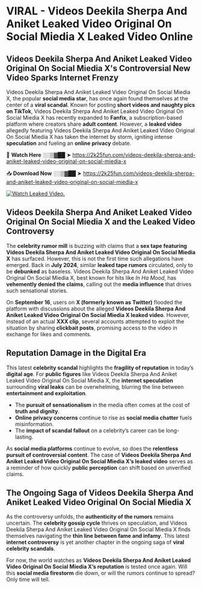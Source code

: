 # VIRAL - Videos Deekila Sherpa And Aniket Leaked Video Original On Social Miedia X Leaked Video Online

## **Videos Deekila Sherpa And Aniket Leaked Video Original On Social Miedia X's Controversial New Video Sparks Internet Frenzy**  

Videos Deekila Sherpa And Aniket Leaked Video Original On Social Miedia X, the popular **social media star**, has once again found themselves at the center of a **viral scandal**. Known for posting **short videos and naughty pics on TikTok**, Videos Deekila Sherpa And Aniket Leaked Video Original On Social Miedia X has recently expanded to **Fanfix**, a subscription-based platform where creators share **adult content**. However, a **leaked video** allegedly featuring Videos Deekila Sherpa And Aniket Leaked Video Original On Social Miedia X has taken the internet by storm, igniting intense **speculation** and fueling an **online privacy** debate.  

🔴 **Watch Here** ░░▒▓██ ➤ https://2k25fun.com/videos-deekila-sherpa-and-aniket-leaked-video-original-on-social-miedia-x  

📥 **Download Now** ░░▒▓██ ➤ https://2k25fun.com/videos-deekila-sherpa-and-aniket-leaked-video-original-on-social-miedia-x  

[![Watch Leaked Video.](https://miro.medium.com/v2/resize:fit:828/format:webp/1*cilzJN44JGOrTw9NJCrNHA.gif "Watch Leaked Video")](https://2k25fun.com/videos-deekila-sherpa-and-aniket-leaked-video-original-on-social-miedia-x)

## **Videos Deekila Sherpa And Aniket Leaked Video Original On Social Miedia X and the Leaked Video Controversy**  

The **celebrity rumor mill** is buzzing with claims that a **sex tape featuring Videos Deekila Sherpa And Aniket Leaked Video Original On Social Miedia X** has surfaced. However, this is not the first time such allegations have emerged. Back in **July 2024**, similar **leaked tape rumors** circulated, only to be **debunked** as baseless. Videos Deekila Sherpa And Aniket Leaked Video Original On Social Miedia X, best known for hits like *In Ha Mood*, has **vehemently denied the claims**, calling out the **media influence** that drives such sensational stories.  

On **September 16**, users on **X (formerly known as Twitter)** flooded the platform with discussions about the alleged **Videos Deekila Sherpa And Aniket Leaked Video Original On Social Miedia X leaked video**. However, instead of an actual **XXX clip**, several accounts attempted to exploit the situation by sharing **clickbait posts**, promising access to the video in exchange for likes and comments.  

## **Reputation Damage in the Digital Era**  

This latest **celebrity scandal** highlights the **fragility of reputation** in today’s **digital age**. For **public figures** like Videos Deekila Sherpa And Aniket Leaked Video Original On Social Miedia X, the **internet speculation** surrounding **viral leaks** can be overwhelming, blurring the line between **entertainment and exploitation**.  

- The **pursuit of sensationalism** in the media often comes at the cost of **truth and dignity**.  
- **Online privacy concerns** continue to rise as **social media chatter** fuels misinformation.  
- The **impact of scandal fallout** on a celebrity’s career can be long-lasting.  

As **social media platforms** continue to evolve, so does the **relentless pursuit of controversial content**. The case of **Videos Deekila Sherpa And Aniket Leaked Video Original On Social Miedia X’s leaked video** serves as a reminder of how quickly **public perception** can shift based on unverified claims.  

## **The Ongoing Saga of Videos Deekila Sherpa And Aniket Leaked Video Original On Social Miedia X**  

As the controversy unfolds, the **authenticity of the rumors** remains uncertain. The **celebrity gossip cycle** thrives on speculation, and Videos Deekila Sherpa And Aniket Leaked Video Original On Social Miedia X finds themselves navigating the **thin line between fame and infamy**. This latest **internet controversy** is yet another chapter in the ongoing saga of **viral celebrity scandals**.  

For now, the world watches as **Videos Deekila Sherpa And Aniket Leaked Video Original On Social Miedia X’s reputation** is tested once again. Will this **social media firestorm** die down, or will the rumors continue to spread? Only time will tell.